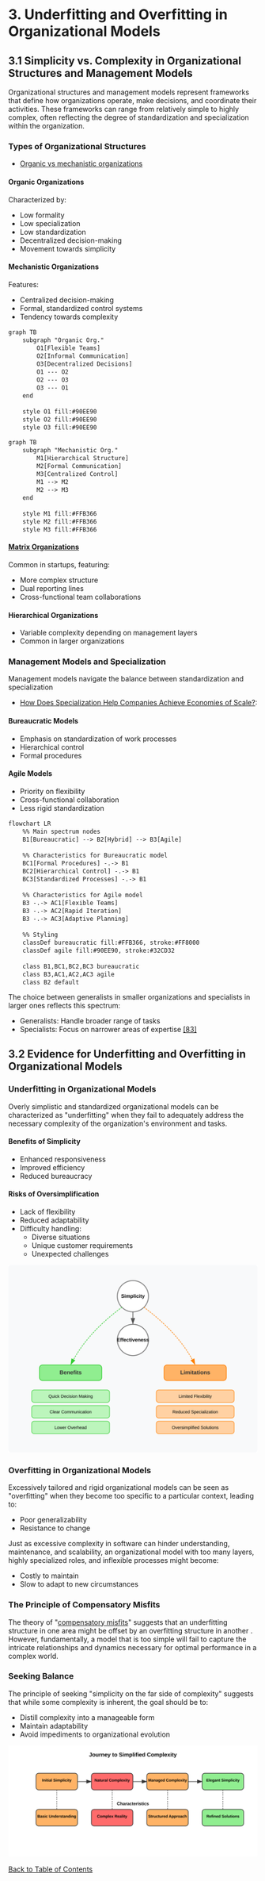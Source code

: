 # 3. Underfitting and Overfitting in Organizational Models

## 3.1 Simplicity vs. Complexity in Organizational Structures and Management Models


Organizational structures and management models represent frameworks that define how organizations operate, make decisions, and coordinate their activities. These frameworks can range from relatively simple to highly complex, often reflecting the degree of standardization and specialization within the organization.

### Types of Organizational Structures

- [Organic vs mechanistic organizations](https://courses.lumenlearning.com/wm-organizationalbehavior/chapter/organic-versus-mechanistic-models/)

#### Organic Organizations
Characterized by:
- Low formality
- Low specialization
- Low standardization
- Decentralized decision-making
- Movement towards simplicity

#### Mechanistic Organizations
Features:
- Centralized decision-making
- Formal, standardized control systems
- Tendency towards complexity

```mermaid
graph TB
    subgraph "Organic Org."
        O1[Flexible Teams]
        O2[Informal Communication]
        O3[Decentralized Decisions]
        O1 --- O2
        O2 --- O3
        O3 --- O1
    end
    
    style O1 fill:#90EE90
    style O2 fill:#90EE90
    style O3 fill:#90EE90
```

```mermaid
graph TB
    subgraph "Mechanistic Org."
        M1[Hierarchical Structure]
        M2[Formal Communication]
        M3[Centralized Control]
        M1 --> M2
        M2 --> M3
    end
    
    style M1 fill:#FFB366
    style M2 fill:#FFB366
    style M3 fill:#FFB366
```

#### [Matrix Organizations](https://asana.com/resources/matrix-organization)
Common in startups, featuring:
- More complex structure
- Dual reporting lines
- Cross-functional team collaborations

#### Hierarchical Organizations
- Variable complexity depending on management layers
- Common in larger organizations

### Management Models and Specialization

Management models navigate the balance between standardization and specialization

- [How Does Specialization Help Companies Achieve Economies of Scale?](https://www.investopedia.com/ask/answers/051115/how-does-specialization-help-companies-achieve-economies-scale.asp):

#### Bureaucratic Models
- Emphasis on standardization of work processes
- Hierarchical control
- Formal procedures

#### Agile Models
- Priority on flexibility
- Cross-functional collaboration
- Less rigid standardization

```mermaid
flowchart LR
    %% Main spectrum nodes
    B1[Bureaucratic] --> B2[Hybrid] --> B3[Agile]
    
    %% Characteristics for Bureaucratic model
    BC1[Formal Procedures] -.-> B1
    BC2[Hierarchical Control] -.-> B1
    BC3[Standardized Processes] -.-> B1
    
    %% Characteristics for Agile model
    B3 -.-> AC1[Flexible Teams]
    B3 -.-> AC2[Rapid Iteration]
    B3 -.-> AC3[Adaptive Planning]
    
    %% Styling
    classDef bureaucratic fill:#FFB366, stroke:#FF8000
    classDef agile fill:#90EE90, stroke:#32CD32
    
    class B1,BC1,BC2,BC3 bureaucratic
    class B3,AC1,AC2,AC3 agile
    class B2 default
```

The choice between generalists in smaller organizations and specialists in larger ones reflects this spectrum:
- Generalists: Handle broader range of tasks
- Specialists: Focus on narrower areas of expertise [[83]](https://www.adaptconsultingcompany.com/2025/02/22/smaller-organizations-with-generalists-vs-larger-organizations-with-specialists/)

## 3.2 Evidence for Underfitting and Overfitting in Organizational Models

### Underfitting in Organizational Models

Overly simplistic and standardized organizational models can be characterized as "underfitting" when they fail to adequately address the necessary complexity of the organization's environment and tasks.

#### Benefits of Simplicity
- Enhanced responsiveness
- Improved efficiency
- Reduced bureaucracy

#### Risks of Oversimplification
- Lack of flexibility
- Reduced adaptability
- Difficulty handling:
  - Diverse situations
  - Unique customer requirements
  - Unexpected challenges

![Organizational complexity tradeoffs](../images/org-complexity-tradeoffs.svg)

### Overfitting in Organizational Models

Excessively tailored and rigid organizational models can be seen as "overfitting" when they become too specific to a particular context, leading to:
- Poor generalizability
- Resistance to change

Just as excessive complexity in software can hinder understanding, maintenance, and scalability, an organizational model with too many layers, highly specialized roles, and inflexible processes might become:
- Costly to maintain
- Slow to adapt to new circumstances

### The Principle of Compensatory Misfits

The theory of "[compensatory misfits](https://www.researchgate.net/publication/256060653_Misfits_in_Organization_Design_Information_Processing_as_a_Compensatory_Mechanism)" suggests that an underfitting structure in one area might be offset by an overfitting structure in another . However, fundamentally, a model that is too simple will fail to capture the intricate relationships and dynamics necessary for optimal performance in a complex world.

### Seeking Balance

The principle of seeking "simplicity on the far side of complexity" suggests that while some complexity is inherent, the goal should be to:
- Distill complexity into a manageable form
- Maintain adaptability
- Avoid impediments to organizational evolution

![To simplified complexity](../images/simplify-complexity.svg)

[Back to Table of Contents](../README.md) 
